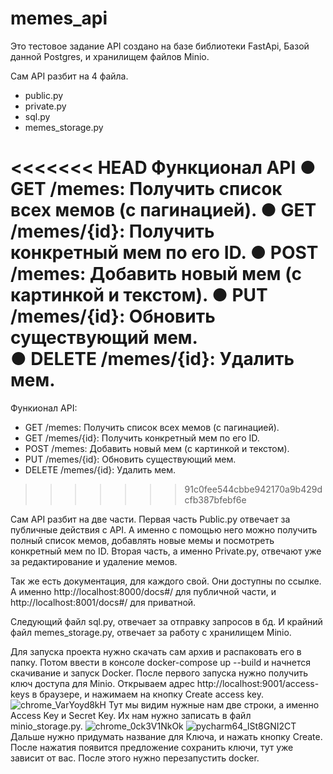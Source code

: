# memes_api
 
Это тестовое задание
API создано на базе библиотеки FastApi, Базой данной Postgres, и хранилищем файлов Minio.

Сам API разбит на 4 файла.
- public.py
- private.py
- sql.py
- memes_storage.py

<<<<<<< HEAD
Функционал API
●  GET /memes: Получить список всех мемов (с пагинацией).
●  GET /memes/{id}: Получить конкретный мем по его ID.
●  POST /memes: Добавить новый мем (с картинкой и текстом).
●  PUT /memes/{id}: Обновить существующий мем.                                        
●  DELETE /memes/{id}: Удалить мем.
=======
Функионал API:
- GET /memes: Получить список всех мемов (с пагинацией).
- GET /memes/{id}: Получить конкретный мем по его ID.
- POST /memes: Добавить новый мем (с картинкой и текстом).
- PUT /memes/{id}: Обновить существующий мем.                                  
- DELETE /memes/{id}: Удалить мем.
>>>>>>> 91c0fee544cbbe942170a9b429dcfb387bfebf6e

Сам API разбит на две части. Первая часть Public.py отвечает за публичные действия с API. А именно с помощью него можно получить полный список мемов, добавлять новые мемы и посмотреть конкретный мем по ID.
Вторая часть, а именно Private.py, отвечают уже за редактирование и удаление мемов.

Так же есть документация, для каждого свой. Они доступны по ссылке. А именно http://localhost:8000/docs#/ для публичной части, и http://localhost:8001/docs#/ для приватной.

Следующий файл sql.py, отвечает за отправку запросов в бд.
И крайний файл memes_storage.py, отвечает за работу с хранилищем Minio.

Для запуска проекта нужно скачать сам архив и распаковать его в папку. Потом ввести в консоле docker-compose up --build и начнется скачивание и запуск Docker.
После первого запуска нужно получить ключ доступа для Minio. Открываем адрес http://localhost:9001/access-keys в браузере, и нажимаем на кнопку Create access key. ![chrome_VarYoyd8kH](https://github.com/user-attachments/assets/90dd1623-af83-4986-91de-310888f4a6be)
Тут мы видим нужные нам две строки, а именно Access Key и Secret Key. Их нам нужно записать в файл minio_storage.py. 
![chrome_0ck3V1NkOk](https://github.com/user-attachments/assets/05d31ec1-0c43-4b74-a177-112f3ad07b5b)
![pycharm64_lSt8GNI2CT](https://github.com/user-attachments/assets/1d7c460f-865d-4c9c-adc0-821ece958de4)</br>
Дальше нужно придумать название для Ключа, и нажать кнопку Create. После нажатия появится предложение сохранить ключи, тут уже зависит от вас.
После этого нужно перезапустить docker.
